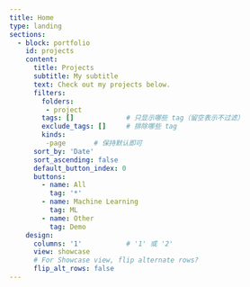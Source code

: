 ```yaml
---
title: Home
type: landing
sections:
  - block: portfolio
    id: projects
    content:
      title: Projects
      subtitle: My subtitle
      text: Check out my projects below.
      filters:
        folders: 
         - project
        tags: []             # 只显示哪些 tag（留空表示不过滤）
        exclude_tags: []     # 排除哪些 tag
        kinds: 
         -page       # 保持默认即可
      sort_by: 'Date'
      sort_ascending: false
      default_button_index: 0
      buttons:
        - name: All
          tag: '*'
        - name: Machine Learning
          tag: ML
        - name: Other
          tag: Demo
    design:
      columns: '1'           # '1' 或 '2'
      view: showcase
      # For Showcase view, flip alternate rows?
      flip_alt_rows: false
---
```

